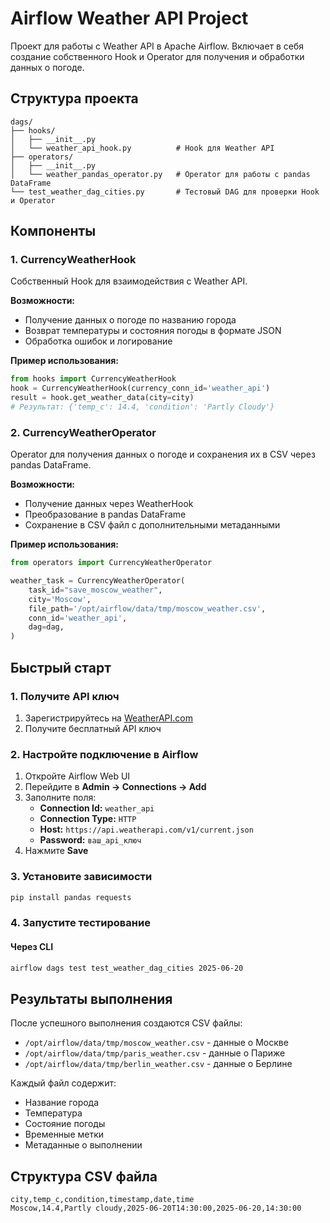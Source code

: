 # Airflow Weather API Project

Проект для работы с Weather API в Apache Airflow. Включает в себя создание собственного Hook и Operator для получения и обработки данных о погоде.

## Структура проекта

```
dags/
├── hooks/
│   ├── __init__.py
│   └── weather_api_hook.py          # Hook для Weather API
├── operators/
│   ├── __init__.py
│   └── weather_pandas_operator.py   # Operator для работы с pandas DataFrame
└── test_weather_dag_cities.py       # Тестовый DAG для проверки Hook и Operator
```

## Компоненты

### 1. CurrencyWeatherHook

Собственный Hook для взаимодействия с Weather API.

**Возможности:**
- Получение данных о погоде по названию города
- Возврат температуры и состояния погоды в формате JSON
- Обработка ошибок и логирование

**Пример использования:**
```python
from hooks import CurrencyWeatherHook
hook = CurrencyWeatherHook(currency_conn_id='weather_api')
result = hook.get_weather_data(city=city)
# Результат: {'temp_c': 14.4, 'condition': 'Partly Cloudy'}
```

### 2. CurrencyWeatherOperator

Operator для получения данных о погоде и сохранения их в CSV через pandas DataFrame.

**Возможности:**
- Получение данных через WeatherHook
- Преобразование в pandas DataFrame
- Сохранение в CSV файл с дополнительными метаданными

**Пример использования:**
```python
from operators import CurrencyWeatherOperator

weather_task = CurrencyWeatherOperator(
    task_id="save_moscow_weather",
    city='Moscow',
    file_path='/opt/airflow/data/tmp/moscow_weather.csv',
    conn_id='weather_api',
    dag=dag,
)
```

## Быстрый старт

### 1. Получите API ключ
1. Зарегистрируйтесь на [WeatherAPI.com](https://www.weatherapi.com/)
2. Получите бесплатный API ключ

### 2. Настройте подключение в Airflow
1. Откройте Airflow Web UI
2. Перейдите в **Admin → Connections → Add**
3. Заполните поля:
   - **Connection Id:** `weather_api`
   - **Connection Type:** `HTTP`
   - **Host:** `https://api.weatherapi.com/v1/current.json`
   - **Password:** `ваш_api_ключ`
4. Нажмите **Save**

### 3. Установите зависимости

```bash
pip install pandas requests
```

### 4. Запустите тестирование 

#### Через CLI

```bash
airflow dags test test_weather_dag_cities 2025-06-20
```

## Результаты выполнения

После успешного выполнения создаются CSV файлы:
- `/opt/airflow/data/tmp/moscow_weather.csv` - данные о Москве  
- `/opt/airflow/data/tmp/paris_weather.csv` - данные о Париже
- `/opt/airflow/data/tmp/berlin_weather.csv` - данные о Берлине

Каждый файл содержит:
- Название города
- Температура
- Состояние погоды
- Временные метки
- Метаданные о выполнении

## Структура CSV файла

```csv
city,temp_c,condition,timestamp,date,time
Moscow,14.4,Partly cloudy,2025-06-20T14:30:00,2025-06-20,14:30:00
```
